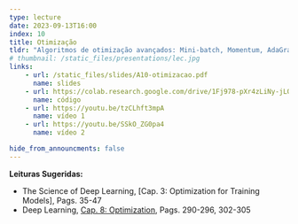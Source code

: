 ```yaml
---
type: lecture
date: 2023-09-13T16:00
index: 10
title: Otimização
tldr: "Algoritmos de otimização avançados: Mini-batch, Momentum, AdaGrad, RMSProp, Adam."
# thumbnail: /static_files/presentations/lec.jpg
links: 
    - url: /static_files/slides/A10-otimizacao.pdf
      name: slides
    - url: https://colab.research.google.com/drive/1Fj978-pXr4zLiNy-jLQ-CB4RdfxY7TUW?usp=sharing
      name: código      
    - url: https://youtu.be/tzCLhft3mpA
      name: vídeo 1
    - url: https://youtu.be/SSkO_ZG0pa4
      name: vídeo 2

hide_from_announcments: false
---
```

**Leituras Sugeridas:**
- The Science of Deep Learning, [Cap. 3: Optimization for Training Models], Pags. 35-47
- Deep Learning, [Cap. 8: Optimization](https://www.deeplearningbook.org/contents/optimization.html), Pags. 290-296, 302-305